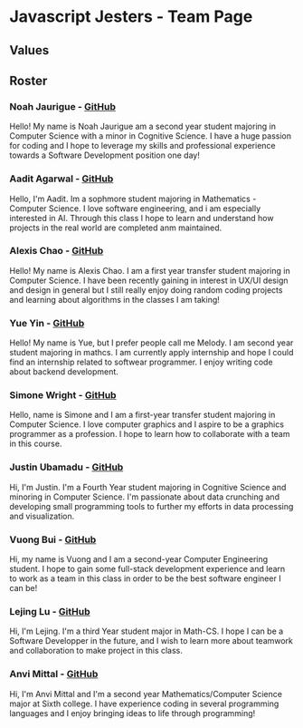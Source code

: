 # Javascript Jesters - Team Page

## Values





## Roster

### Noah Jaurigue - [GitHub](https://github.com/njaurigue)
Hello! My name is Noah Jaurigue am a second year student majoring in Computer Science with a minor in Cognitive Science. I have a huge passion for coding and I hope to leverage my skills and professional experience towards a Software Development position one day!
### Aadit Agarwal - [GitHub](https://github.com/aaadit24)
Hello, I'm Aadit. Im a sophmore student majoring in Mathematics - Computer Science. I love software engineering, and i am especially interested in AI. Through this class I hope to learn and understand how projects in the real world are completed anm maintained.
### Alexis Chao - [GitHub](https://github.com/ucsdalexis)
Hello! My name is Alexis Chao. I am a first year transfer student majoring in Computer Science. I have been recently gaining in interest in UX/UI design and design in general but I still really enjoy doing random coding projects and learning about algorithms in the classes I am taking!
### Yue Yin - [GitHub](https://github.com/MelodyyyYin)
Hello! My name is Yue, but I prefer people call me Melody. I am second year student majoring in mathcs. I am currently apply internship and hope I could find an internship related to softwear programmer. I enjoy writing code about backend development. 
### Simone Wright - [GitHub](https://github.com/LiquidPeach)
Hello, name is Simone and I am a first-year transfer student majoring in Computer Science. I love computer graphics and I aspire to be a graphics programmer as a profession. I hope to learn how to collaborate with a team in this course.
### Justin Ubamadu - [GitHub](https://github.com/jubamadu)
Hi, I'm Justin. I'm a Fourth Year student majoring in Cognitive Science and minoring in Computer Science. I'm passionate about data crunching and developing small programming tools to further my efforts in data processing and visualization.
### Vuong Bui - [GitHub](https://github.com/vkbui)
Hi, my name is Vuong and I am a second-year Computer Engineering student. I hope to gain some full-stack development experience and learn to work as a team in this class in order to be the best software engineer I can be!
### Lejing Lu - [GitHub](https://github.com/lejinglu)
Hi, I'm Lejing. I'm a third Year student major in Math-CS. I hope I can be a Software Developper in the future, and I wish to learn more about teamwork and collaboration to make project in this class. 
### Anvi Mittal - [GitHub]()
Hi, I'm Anvi Mittal and I'm a second year Mathematics/Computer Science major at Sixth college. I have experience coding in several programming languages and I enjoy bringing ideas to life through programming!
